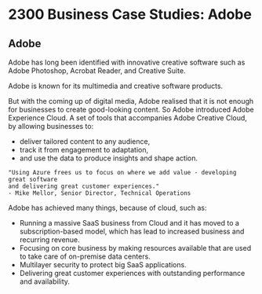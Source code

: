 # 2300 Business Case Studies: Adobe

## Adobe

Adobe has long been identified with innovative creative software such as Adobe Photoshop, Acrobat Reader, and Creative Suite.

Adobe is known for its multimedia and creative software products.

But with the coming up of digital media, Adobe realised that it is not enough for businesses to create good-looking content. So Adobe introduced Adobe Experience Cloud. A set of tools that accompanies Adobe Creative Cloud, by allowing businesses to:

- deliver tailored content to any audience,  
- track it from engagement to adaptation,
- and use the data to produce insights and shape action.

```
"Using Azure frees us to focus on where we add value - developing great software 
and delivering great customer experiences."
- Mike Mellor, Senior Director, Technical Operations
```

Adobe has achieved many things, because of cloud, such as:

- Running a massive SaaS business from Cloud and it has moved to a subscription-based model, which has lead to increased business and recurring revenue.
- Focusing on core business by making resources available that are used to take care of on-premise data centers.
- Multilayer security to protect big SaaS applications. 
- Delivering great customer experiences with outstanding performance and availability.
